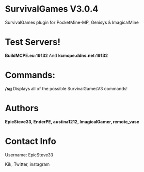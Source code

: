 # SurvivalGames  V3.0.4
SurvivalGames plugin for PocketMine-MP, Genisys & ImagicalMine

# Test Servers!
**BuildMCPE.eu:19132**
And
**kcmcpe.ddns.net:19132**

# Commands:

**/sg** Displays all of the possible SurvivalGamesV3 commands!

# Authors
**EpicSteve33, EnderPE, austina1212, ImagicalGamer, remote_vase**

# Contact Info

Username: EpicSteve33 

Kik, Twitter, instagram
